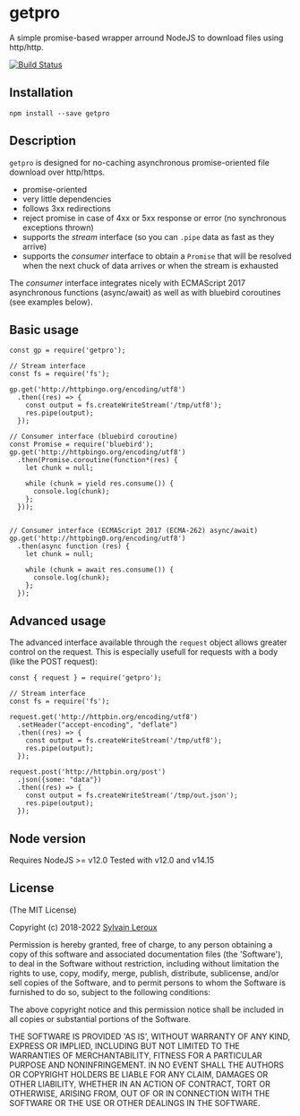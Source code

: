 getpro
======

A simple promise-based wrapper arround NodeJS to download files using
http/http.


[![Build Status](https://github.com/s-leroux/getpro/actions/workflows/npm-test.yml/badge.svg)](https://github.com/s-leroux/getpro/actions/workflows/npm-test.yml)

## Installation

    npm install --save getpro
    
## Description

`getpro` is designed for no-caching asynchronous promise-oriented file download
over http/https.


* promise-oriented
* very little dependencies
* follows 3xx redirections
* reject promise in case of 4xx or 5xx response or error (no synchronous exceptions thrown)
* supports the _stream_ interface (so you can `.pipe` data as fast as they arrive)
* supports the _consumer_ interface to obtain a `Promise` that will be resolved
when the next chuck of data arrives or when the stream is exhausted

The _consumer_ interface integrates nicely with ECMAScript 2017 asynchronous functions (async/await) as well as with bluebird coroutines (see examples below).

## Basic usage

    const gp = require('getpro');
    
    // Stream interface
    const fs = require('fs');
    
    gp.get('http://httpbingo.org/encoding/utf8')
      .then((res) => {
        const output = fs.createWriteStream('/tmp/utf8');
        res.pipe(output);
      });
      
    // Consumer interface (bluebird coroutine)
    const Promise = require('bluebird');
    gp.get('http://httpbingo.org/encoding/utf8')
      .then(Promise.coroutine(function*(res) {
        let chunk = null;

        while (chunk = yield res.consume()) {
          console.log(chunk);
        };
      }));

      
    // Consumer interface (ECMAScript 2017 (ECMA-262) async/await)
    gp.get('http://httpbing0.org/encoding/utf8')
      .then(async function (res) {
        let chunk = null;

        while (chunk = await res.consume()) {
          console.log(chunk);
        };
      });

## Advanced usage

The advanced interface available through the `request` object allows greater control on the request.
This is especially usefull for requests with a body (like the POST request):

    const { request } = require('getpro');
    
    // Stream interface
    const fs = require('fs');
    
    request.get('http://httpbin.org/encoding/utf8')
      .setHeader("accept-encoding", "deflate")
      .then((res) => {
        const output = fs.createWriteStream('/tmp/utf8');
        res.pipe(output);
      });

    request.post('http://httpbin.org/post')
      .json({some: "data"})
      .then((res) => {
        const output = fs.createWriteStream('/tmp/out.json');
        res.pipe(output);
      });


## Node version
Requires NodeJS >= v12.0
Tested with v12.0 and v14.15
 
## License 

(The MIT License)

Copyright (c) 2018-2022 [Sylvain Leroux](mailto:sylvain@chicoree.fr)

Permission is hereby granted, free of charge, to any person obtaining
a copy of this software and associated documentation files (the
'Software'), to deal in the Software without restriction, including
without limitation the rights to use, copy, modify, merge, publish,
distribute, sublicense, and/or sell copies of the Software, and to
permit persons to whom the Software is furnished to do so, subject to
the following conditions:

The above copyright notice and this permission notice shall be
included in all copies or substantial portions of the Software.

THE SOFTWARE IS PROVIDED 'AS IS', WITHOUT WARRANTY OF ANY KIND,
EXPRESS OR IMPLIED, INCLUDING BUT NOT LIMITED TO THE WARRANTIES OF
MERCHANTABILITY, FITNESS FOR A PARTICULAR PURPOSE AND NONINFRINGEMENT.
IN NO EVENT SHALL THE AUTHORS OR COPYRIGHT HOLDERS BE LIABLE FOR ANY
CLAIM, DAMAGES OR OTHER LIABILITY, WHETHER IN AN ACTION OF CONTRACT,
TORT OR OTHERWISE, ARISING FROM, OUT OF OR IN CONNECTION WITH THE
SOFTWARE OR THE USE OR OTHER DEALINGS IN THE SOFTWARE.
